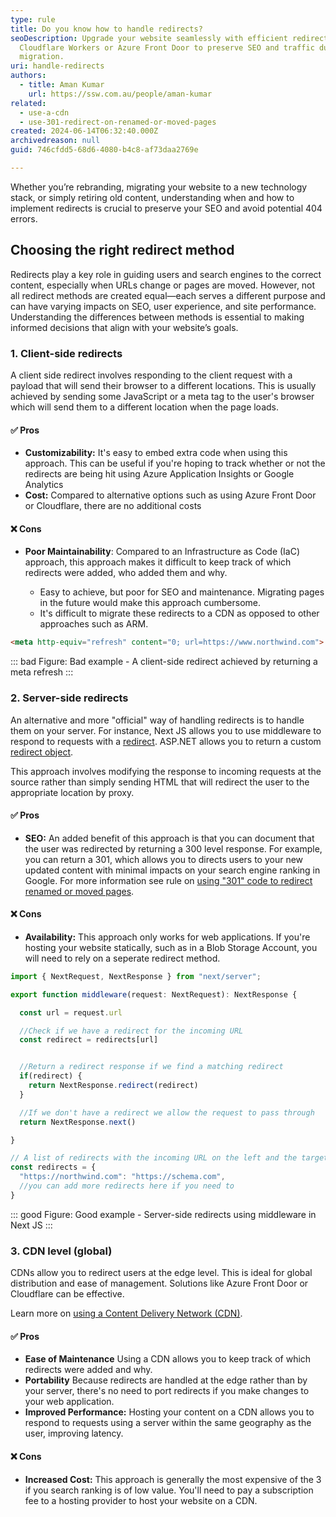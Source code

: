 ```yaml
---
type: rule
title: Do you know how to handle redirects?
seoDescription: Upgrade your website seamlessly with efficient redirects using
  Cloudflare Workers or Azure Front Door to preserve SEO and traffic during the
  migration.
uri: handle-redirects
authors:
  - title: Aman Kumar
    url: https://ssw.com.au/people/aman-kumar
related:
  - use-a-cdn
  - use-301-redirect-on-renamed-or-moved-pages
created: 2024-06-14T06:32:40.000Z
archivedreason: null
guid: 746cfdd5-68d6-4080-b4c8-af73daa2769e

---
```


Whether you’re rebranding, migrating your website to a new technology stack, or simply retiring old content, understanding when and how to implement redirects is crucial to preserve your SEO and avoid potential 404 errors.

<!--endintro-->

## Choosing the right redirect method

Redirects play a key role in guiding users and search engines to the correct content, especially when URLs change or pages are moved. However, not all redirect methods are created equal—each serves a different purpose and can have varying impacts on SEO, user experience, and site performance. Understanding the differences between methods is essential to making informed decisions that align with your website’s goals.

### 1. Client-side redirects

A client side redirect involves responding to the client request with a payload that will send their browser to a different locations. This is usually achieved by sending some JavaScript or a meta tag to the user's browser which will send them to a different location when the page loads.

#### ✅ Pros

* **Customizability:** It's easy to embed extra code when using this approach. This can be useful if you're hoping to track whether or not the redirects are being hit using Azure Application Insights or Google Analytics
* **Cost:** Compared to alternative options such as using Azure Front Door or Cloudflare, there are no additional costs

#### ❌ Cons

* **Poor Maintainability**: Compared to an Infrastructure as Code (IaC) approach, this approach makes it difficult to keep track of which redirects were added, who added them and why.

  * Easy to achieve, but poor for SEO and maintenance. Migrating pages in the future would make this approach cumbersome.
  * It's difficult to migrate these redirects to a CDN as opposed to other approaches such as ARM.

``` html
<meta http-equiv="refresh" content="0; url=https://www.northwind.com">
```

::: bad
Figure: Bad example - A client-side redirect achieved by returning a meta refresh
:::

### 2. Server-side redirects

An alternative and more "official" way of handling redirects is to handle them on your server. For instance, Next JS allows you to use middleware to respond to requests with a [redirect](https://nextjs.org/docs/app/building-your-application/routing/redirecting#nextresponseredirect-in-middleware). ASP.NET allows you to return a custom [redirect object](https://learn.microsoft.com/en-us/dotnet/api/system.web.httpresponse.redirect?view=netframework-4.8.1).

This approach involves modifying the response to incoming requests at the source rather than simply sending HTML that will redirect the user to the appropriate location by proxy.

#### ✅ Pros

* **SEO:** An added benefit of this approach is that you can document that the user was redirected by returning a 300 level response. For example, you can return a 301, which allows you to directs users to your new updated content with minimal impacts on your search engine ranking in Google. For more information see rule on [using "301" code to redirect renamed or moved pages](/use-301-redirect-on-renamed-or-moved-pages).

#### ❌ Cons

* **Availability:** This approach only works for web applications. If you're hosting your website statically, such as in a Blob Storage Account, you will need to rely on a seperate redirect method.

``` js
import { NextRequest, NextResponse } from "next/server";

export function middleware(request: NextRequest): NextResponse {

  const url = request.url

  //Check if we have a redirect for the incoming URL
  const redirect = redirects[url]


  //Return a redirect response if we find a matching redirect
  if(redirect) {
    return NextResponse.redirect(redirect)
  }

  //If we don't have a redirect we allow the request to pass through
  return NextResponse.next()

}

// A list of redirects with the incoming URL on the left and the target on the right
const redirects = {
  "https://northwind.com": "https://schema.com",
  //you can add more redirects here if you need to
}
```

::: good
Figure: Good example - Server-side redirects using middleware in Next JS
:::

### 3. CDN level (global)

CDNs allow you to redirect users at the edge level. This is ideal for global distribution and ease of management. Solutions like Azure Front Door or Cloudflare can be effective.

Learn more on [using a Content Delivery Network (CDN)](/use-a-cdn).

#### ✅ Pros

* **Ease of Maintenance** Using a CDN allows you to keep track of which redirects were added and why.
* **Portability** Because redirects are handled at the edge rather than by your server, there's no need to port redirects if you make changes to your web application.
* **Improved Performance:** Hosting your content on a CDN allows you to respond to requests using a server within the same geography as the user, improving latency.

#### ❌ Cons

* **Increased Cost:** This approach is generally the most expensive of the 3 if you search ranking is of low value. You'll need to pay a subscription fee to a hosting provider to host your website on a CDN.
